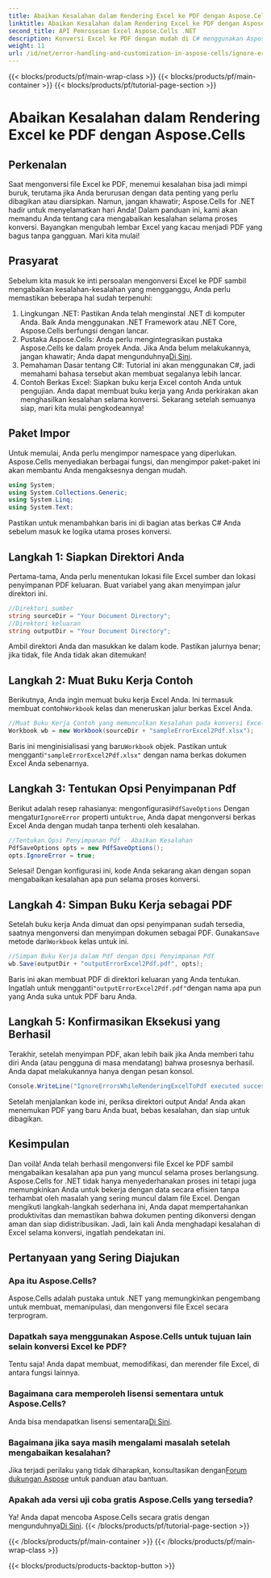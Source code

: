 ```yaml
---
title: Abaikan Kesalahan dalam Rendering Excel ke PDF dengan Aspose.Cells
linktitle: Abaikan Kesalahan dalam Rendering Excel ke PDF dengan Aspose.Cells
second_title: API Pemrosesan Excel Aspose.Cells .NET
description: Konversi Excel ke PDF dengan mudah di C# menggunakan Aspose.Cells, sambil mengabaikan kesalahan konversi, dan menyederhanakan alur kerja Anda.
weight: 11
url: /id/net/error-handling-and-customization-in-aspose-cells/ignore-errors-while-rendering/
---
```


{{< blocks/products/pf/main-wrap-class >}}
{{< blocks/products/pf/main-container >}}
{{< blocks/products/pf/tutorial-page-section >}}

# Abaikan Kesalahan dalam Rendering Excel ke PDF dengan Aspose.Cells

## Perkenalan
Saat mengonversi file Excel ke PDF, menemui kesalahan bisa jadi mimpi buruk, terutama jika Anda berurusan dengan data penting yang perlu dibagikan atau diarsipkan. Namun, jangan khawatir; Aspose.Cells for .NET hadir untuk menyelamatkan hari Anda! Dalam panduan ini, kami akan memandu Anda tentang cara mengabaikan kesalahan selama proses konversi. Bayangkan mengubah lembar Excel yang kacau menjadi PDF yang bagus tanpa gangguan. Mari kita mulai!
## Prasyarat
Sebelum kita masuk ke inti persoalan mengonversi Excel ke PDF sambil mengabaikan kesalahan-kesalahan yang mengganggu, Anda perlu memastikan beberapa hal sudah terpenuhi:
1. Lingkungan .NET: Pastikan Anda telah menginstal .NET di komputer Anda. Baik Anda menggunakan .NET Framework atau .NET Core, Aspose.Cells berfungsi dengan lancar.
2.  Pustaka Aspose.Cells: Anda perlu mengintegrasikan pustaka Aspose.Cells ke dalam proyek Anda. Jika Anda belum melakukannya, jangan khawatir; Anda dapat mengunduhnya[Di Sini](https://releases.aspose.com/cells/net/).
3. Pemahaman Dasar tentang C#: Tutorial ini akan menggunakan C#, jadi memahami bahasa tersebut akan membuat segalanya lebih lancar.
4. Contoh Berkas Excel: Siapkan buku kerja Excel contoh Anda untuk pengujian. Anda dapat membuat buku kerja yang Anda perkirakan akan menghasilkan kesalahan selama konversi.
Sekarang setelah semuanya siap, mari kita mulai pengkodeannya!
## Paket Impor
Untuk memulai, Anda perlu mengimpor namespace yang diperlukan. Aspose.Cells menyediakan berbagai fungsi, dan mengimpor paket-paket ini akan membantu Anda mengaksesnya dengan mudah.
```csharp
using System;
using System.Collections.Generic;
using System.Linq;
using System.Text;
```
Pastikan untuk menambahkan baris ini di bagian atas berkas C# Anda sebelum masuk ke logika utama proses konversi.
## Langkah 1: Siapkan Direktori Anda
Pertama-tama, Anda perlu menentukan lokasi file Excel sumber dan lokasi penyimpanan PDF keluaran. Buat variabel yang akan menyimpan jalur direktori ini.
```csharp
//Direktori sumber
string sourceDir = "Your Document Directory";
//Direktori keluaran
string outputDir = "Your Document Directory";
```
Ambil direktori Anda dan masukkan ke dalam kode. Pastikan jalurnya benar; jika tidak, file Anda tidak akan ditemukan!
## Langkah 2: Muat Buku Kerja Contoh
Berikutnya, Anda ingin memuat buku kerja Excel Anda. Ini termasuk membuat contoh`Workbook` kelas dan meneruskan jalur berkas Excel Anda.
```csharp
//Muat Buku Kerja Contoh yang memunculkan Kesalahan pada konversi Excel2Pdf
Workbook wb = new Workbook(sourceDir + "sampleErrorExcel2Pdf.xlsx");
```
 Baris ini menginisialisasi yang baru`Workbook` objek. Pastikan untuk mengganti`"sampleErrorExcel2Pdf.xlsx"` dengan nama berkas dokumen Excel Anda sebenarnya.
## Langkah 3: Tentukan Opsi Penyimpanan Pdf
 Berikut adalah resep rahasianya: mengonfigurasi`PdfSaveOptions` Dengan mengatur`IgnoreError` properti untuk`true`, Anda dapat mengonversi berkas Excel Anda dengan mudah tanpa terhenti oleh kesalahan.
```csharp
//Tentukan Opsi Penyimpanan Pdf - Abaikan Kesalahan
PdfSaveOptions opts = new PdfSaveOptions();
opts.IgnoreError = true;
```
Selesai! Dengan konfigurasi ini, kode Anda sekarang akan dengan sopan mengabaikan kesalahan apa pun selama proses konversi.
## Langkah 4: Simpan Buku Kerja sebagai PDF
 Setelah buku kerja Anda dimuat dan opsi penyimpanan sudah tersedia, saatnya mengonversi dan menyimpan dokumen sebagai PDF. Gunakan`Save` metode dari`Workbook` kelas untuk ini.
```csharp
//Simpan Buku Kerja dalam Pdf dengan Opsi Penyimpanan Pdf
wb.Save(outputDir + "outputErrorExcel2Pdf.pdf", opts);
```
 Baris ini akan membuat PDF di direktori keluaran yang Anda tentukan. Ingatlah untuk mengganti`"outputErrorExcel2Pdf.pdf"`dengan nama apa pun yang Anda suka untuk PDF baru Anda.
## Langkah 5: Konfirmasikan Eksekusi yang Berhasil
Terakhir, setelah menyimpan PDF, akan lebih baik jika Anda memberi tahu diri Anda (atau pengguna di masa mendatang) bahwa prosesnya berhasil. Anda dapat melakukannya hanya dengan pesan konsol.
```csharp
Console.WriteLine("IgnoreErrorsWhileRenderingExcelToPdf executed successfully.\r\n");
```
Setelah menjalankan kode ini, periksa direktori output Anda! Anda akan menemukan PDF yang baru Anda buat, bebas kesalahan, dan siap untuk dibagikan.
## Kesimpulan
Dan voilà! Anda telah berhasil mengonversi file Excel ke PDF sambil mengabaikan kesalahan apa pun yang muncul selama proses berlangsung. Aspose.Cells for .NET tidak hanya menyederhanakan proses ini tetapi juga memungkinkan Anda untuk bekerja dengan data secara efisien tanpa terhambat oleh masalah yang sering muncul dalam file Excel.
Dengan mengikuti langkah-langkah sederhana ini, Anda dapat mempertahankan produktivitas dan memastikan bahwa dokumen penting dikonversi dengan aman dan siap didistribusikan. Jadi, lain kali Anda menghadapi kesalahan di Excel selama konversi, ingatlah pendekatan ini. 
## Pertanyaan yang Sering Diajukan
### Apa itu Aspose.Cells?
Aspose.Cells adalah pustaka untuk .NET yang memungkinkan pengembang untuk membuat, memanipulasi, dan mengonversi file Excel secara terprogram.
### Dapatkah saya menggunakan Aspose.Cells untuk tujuan lain selain konversi Excel ke PDF?
Tentu saja! Anda dapat membuat, memodifikasi, dan merender file Excel, di antara fungsi lainnya.
### Bagaimana cara memperoleh lisensi sementara untuk Aspose.Cells?
 Anda bisa mendapatkan lisensi sementara[Di Sini](https://purchase.aspose.com/temporary-license/).
### Bagaimana jika saya masih mengalami masalah setelah mengabaikan kesalahan?
 Jika terjadi perilaku yang tidak diharapkan, konsultasikan dengan[Forum dukungan Aspose](https://forum.aspose.com/c/cells/9) untuk panduan atau bantuan.
### Apakah ada versi uji coba gratis Aspose.Cells yang tersedia?
 Ya! Anda dapat mencoba Aspose.Cells secara gratis dengan mengunduhnya[Di Sini](https://releases.aspose.com/).
{{< /blocks/products/pf/tutorial-page-section >}}

{{< /blocks/products/pf/main-container >}}
{{< /blocks/products/pf/main-wrap-class >}}

{{< blocks/products/products-backtop-button >}}
